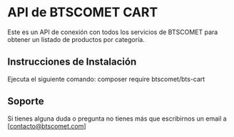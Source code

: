# API de BTSCOMET CART

Este es un API de conexión con todos los servicios de BTSCOMET para obtener un listado de productos por categoría.

## Instrucciones de Instalación

Ejecuta el siguiente comando: composer require btscomet/bts-cart

## Soporte
Si tienes alguna duda o pregunta no tienes más que escribirnos un email a [contacto@btscomet.com]
